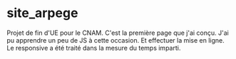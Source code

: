 # site_arpege

Projet de fin d'UE pour le CNAM. C'est la première page que j'ai conçu. 
J'ai pu apprendre un peu de JS à cette occasion. Et effectuer la mise en ligne.
Le responsive a été traité dans la mesure du temps imparti. 
